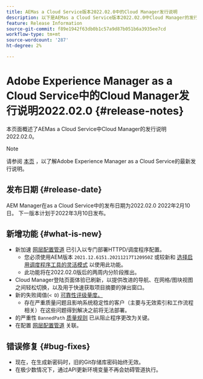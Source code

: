 ```yaml
---
title: AEMas a Cloud Service版本2022.02.0中的Cloud Manager发行说明
description: 以下是AEMas a Cloud Service版本2022.02.0中Cloud Manager的发行说明。
feature: Release Information
source-git-commit: f89e1942f63db0b1c57a9d87b051b6a3935ee7cd
workflow-type: tm+mt
source-wordcount: '287'
ht-degree: 2%

---
```



# Adobe Experience Manager as a Cloud Service中的Cloud Manager发行说明2022.02.0 {#release-notes}

本页面概述了AEMas a Cloud Service中Cloud Manager的发行说明2022.02.0。

>[!NOTE]
>
>请参阅 [本页](/help/release-notes/release-notes-cloud/release-notes-current.md) ，以了解Adobe Experience Manager as a Cloud Service的最新发行说明。

## 发布日期 {#release-date}

AEM Manager在as a Cloud Service中的发布日期为2022.02.0 2022年2月10日。 下一版本计划于2022年3月10日发布。

## 新增功能 {#what-is-new}

* 新加速 [网层配置管道](/help/implementing/cloud-manager/configuring-pipelines/introduction-ci-cd-pipelines.md#web-tier-config-pipelines) 已引入以专门部署HTTPD/调度程序配置。
   * 您必须使用AEM版本 `2021.12.6151.20211217T120950Z` 或较新和 [选择启用调度程序工具的灵活模式](/help/implementing/dispatcher/disp-overview.md#validation-debug) 以使用此功能。
   * 此功能将在2022.02.0版后的两周内分阶段推出。
* Cloud Manager登陆页面体验已刷新，以提供改进的导航、在网格/图块视图之间轻松切换，以及用于快速获取项目摘要的弹出窗口。
* 新的失败阈值(`< D`) [可靠性评级量度。](/help/implementing/cloud-manager/code-quality-testing.md#understanding-code-quality-rules)
   * 存在严重质量问题且影响系统稳定性的客户（主要与无效索引和工作流程相关）在这些问题得到解决之前将无法部署。
* 的严重性 `BannedPath` [质量规则](/help/implementing/cloud-manager/code-quality-testing.md#understanding-code-quality-rules) 已从阻止程序更改为关键。
* 在配置 [网层配置管道](/help/implementing/cloud-manager/configuring-pipelines/introduction-ci-cd-pipelines.md#web-tier-config-pipelines) 关联。

## 错误修复 {#bug-fixes}

* 现在，在生成新密码时，旧的Git存储库密码始终无效。
* 在极少数情况下，通过API更新环境变量不再会妨碍管道执行。
